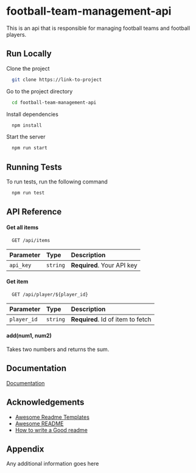# football-team-management-api

This is an api that is responsible for managing football teams and football players.

## Run Locally

Clone the project

```bash
  git clone https://link-to-project
```

Go to the project directory

```bash
  cd football-team-management-api
```

Install dependencies

```bash
  npm install
```

Start the server

```bash
  npm run start
```

## Running Tests

To run tests, run the following command

```bash
  npm run test
```

## API Reference

#### Get all items

```http
  GET /api/items
```

| Parameter | Type     | Description                |
| :-------- | :------- | :------------------------- |
| `api_key` | `string` | **Required**. Your API key |

#### Get item

```http
  GET /api/player/${player_id}
```

| Parameter   | Type     | Description                       |
| :---------- | :------- | :-------------------------------- |
| `player_id` | `string` | **Required**. Id of item to fetch |

#### add(num1, num2)

Takes two numbers and returns the sum.

## Documentation

[Documentation](https://linktodocumentation)

## Acknowledgements

- [Awesome Readme Templates](https://awesomeopensource.com/project/elangosundar/awesome-README-templates)
- [Awesome README](https://github.com/matiassingers/awesome-readme)
- [How to write a Good readme](https://bulldogjob.com/news/449-how-to-write-a-good-readme-for-your-github-project)

## Appendix

Any additional information goes here
